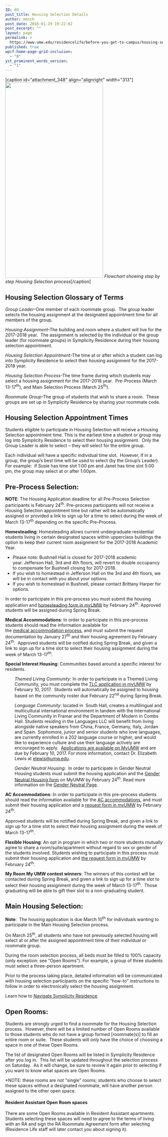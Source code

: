 ```yaml
---
ID: 69
post_title: Housing Selection Details
author: mesch
post_date: 2016-01-29 19:22:02
post_excerpt: ""
layout: page
permalink: >
  https://www.umw.edu/residencelife/before-you-get-to-campus/housing-selection/details/
published: true
wpcf-home-page-grid-inclusion:
  - "0"
yst_prominent_words_version:
  - "1"
---
```

[caption id="attachment_348" align="alignright" width="313"]<img class="wp-image-348" src="http://www.umw.edu/residencelife/wp-content/uploads/sites/30/2016/01/Flow-chart-for-web-1-512x1024.jpg" width="313" height="626" /> <em>Flowchart showing step by step Housing Selection process</em>[/caption]
<h2><strong>Housing Selection Glossary of Terms</strong></h2>
<em>Group Leader</em>-One member of each roommate group.  The group leader selects the housing assignment at the designated appointment time for all members of the group.

<em>Housing Assignment</em>-The building and room where a student will live for the 2017-2018 year.  The assignment is selected by the individual or the group leader (for roommate groups) in Symplicity Residence during their housing selection appointment.

<em>Housing Selection Appointment</em>-The time at or after which a student can log into Symplicity Residence to select their housing assignment for the 2017-2018 year.

<em>Housing Selection Process</em>-The time frame during which students may select a housing assignment for the 2017-2018 year.  Pre-Process (March 13-17<sup>th</sup>), and Main Selection Process (March 25<sup>th</sup>).

<em>Roommate Group</em>-The group of students that wish to share a room.  These groups are set up in Symplicity Residence by sharing your roommate code.
<h2><strong>Housing Selection Appointment Times</strong></h2>
Students eligible to participate in Housing Selection will receive a Housing Selection appointment time. This is the earliest time a student or group may log into Symplicity Residence to select their housing assignment.  Only the Group Leader is able to select – they will select for the entire group.

Each individual will have a specific individual time slot.  However, if in a group, the group’s best time will be used to select (by the Group’s Leader).  For example:  if Susie has time slot 1:00 pm and Janet has time slot 5:00 pm, the group may select at or after 1:00pm.
<h2><strong>Pre-Process Selection:</strong></h2>
<strong>NOTE</strong>: The Housing Application deadline for all Pre-Process Selection participants is February 24<sup>th</sup>. Pre-process participants will not receive a Housing Selection appointment time but rather will be automatically assigned or provided a link to sign up for a time to select during the week of March 13-17<sup>th</sup> depending on the specific Pre-Process.

<strong>Homesteading</strong>: Homesteading allows current undergraduate residential students living in certain designated spaces within upperclass buildings the option to keep their current room assignment for the 2017-2018 Academic Year.
<ul>
 	<li>Please note: Bushnell Hall is closed for 2017-2018 academic year. Jefferson Hall, 3rd and 4th floors, will revert to double occupancy to compensate for Bushnell closing for 2017-2018.</li>
 	<li>If you wish to homestead in Jefferson Hall on the 3rd and 4th floors, we will be in contact with you about your options.</li>
 	<li>If you wish to homestead in Bushnell, please contact Brittany Harper for options.</li>
</ul>
In order to participate in this pre-process you must submit the housing application and <a href="https://orgsync.com/59554/forms/66700">homesteading form in myUMW</a> by February 24<sup>th</sup>. Approved students will be assigned during Spring Break.

<strong>Medical Accommodations</strong>: In order to participate in this pre-process students should read the information available for the <a href="http://academics.umw.edu/disability/accommodations/housing-accommodations/">medical accommodation process</a>, and must submit the request documentation by January 27<sup>th</sup> and their housing agreement by February 24<sup>th</sup>.  Approved students will be notified during Spring Break, and given a link to sign up for a time slot to select their housing assignment during the week of March 13-17<sup>th</sup>.

<strong>Special Interest Housing</strong>: Communities based around a specific interest for residents.
<p style="padding-left: 30px"><em>Themed Living Community</em>: In order to participate in a Themed Living Community, you must complete the <a href="https://orgsync.com/59554/forms/166472">TLC application in myUMW</a> by February 10, 2017.  Students will automatically be assigned to housing based on the community roster due February 22<sup>nd</sup> during Spring Break.</p>
<p style="padding-left: 30px"><em>Language Community</em>: <span class="s1">located in  South Hall, creates a multilingual and multicultural international environment in tandem with the International Living Community in Framar and the Department of Modern in Combs Hall. Students residing in the Languages LLC will benefit from living alongside native speakers from China, France, Germany, Italy, Jordan and Spain. Sophomore, junior and senior students who love languages, are currently enrolled in a 202 language course or higher, and would like to experience culture and use their language actively are encouraged to apply.  <a href="https://orgsync.com/127624/forms">Applications are available on MyUMW</a> and are due by February 10, 2017. For more information, contact Dr. Elizabeth Lewis at <a href="mailto:elewis@umw.edu"><span class="s3">elewis@umw.edu</span></a>.</span></p>
<p style="padding-left: 30px"><em>Gender Neutral Housing:</em>  In order to participate in Gender Neutral Housing students must submit the housing application and the <a href="https://orgsync.com/59554/forms/128691">Gender Neutral Housing form</a> on MyUMW by February 24<sup>th</sup>. Read more information on the <a href="http://www.umw.edu/residencelife/on-campus/life/tlcs/gender-neutral-housing-community/">Gender Neutral Page</a>.</p>
<strong>AC Accommodations</strong>: In order to participate in this pre-process students should read the information available for the <a href="http://students.umw.edu/residencelife/airconditionedhousing/">AC accommodations</a>, and must submit their housing application and a <a href="https://orgsync.com/59554/forms/87507">request form in myUMW</a> by February 24<sup>th</sup>.

Approved students will be notified during Spring Break, and given a link to sign up for a time slot to select their housing assignment during the week of March 13-17<sup>th</sup>.

<strong>Flexible Housing</strong>: An opt in program in which two or more students mutually agree to share a room/suite/apartment without regard to sex or gender of the students involved. Students wishing to participate in this process must submit their housing application and <a href="https://orgsync.com/59554/forms/241622">the request form in myUMW</a> by February 24<sup>th</sup>.

<strong>My Room My UMW contest winners</strong>: The winners of this contest will be contacted during Spring Break, and given a link to sign up for a time slot to select their housing assignment during the week of March 13-17<sup>th</sup>.  Those graduating will be able to gift their slot to a non-graduating student.
<h2><strong>Main Housing Selection:</strong></h2>
<strong>Note</strong>:  The housing application is due March 10<sup>th</sup> for individuals wanting to participate in the Main Housing Selection process.

On March 25<sup>th</sup>, all students who have not previously selected housing will select at or after the assigned appointment time of their individual or roommate group.

During the room selection process, all beds must be filled to 100% capacity (only exception: see “Open Rooms”). For example, a group of three students must select a three-person apartment.

Prior to the process taking place, detailed information will be communicated with housing selection participants on the specific “how-to” instructions to follow in order to electronically select the housing assignment.

Learn how to <a href="http://www.umw.edu/residencelife/before-you-get-to-campus/housing-selection/navigating-symplicity/">Navigate Symplicity Residence</a>.
<h2><strong>Open Rooms:</strong></h2>
Students are strongly urged to find a roommate for the Housing Selection process.  However, there will be a limited number of Open Rooms available to those students who do not have a group formed [roommate(s)] to fill an entire room or suite.  These students will only have the choice of choosing a space in one of these Open Rooms.

The list of designated Open Rooms will be listed in Symplicity Residence after you log in.  This list will be updated throughout the selection process on Saturday.  As it will change, be sure to review it again prior to selecting if you want to know what spaces are Open Rooms.

*NOTE: these rooms are not "single" rooms; students who choose to select these spaces without a designated roommate, will have another person assigned to the other open space.
<h4>Resident Assistant Open Room spaces</h4>
There are some Open Rooms available in Resident Assistant apartments.  Students selecting these spaces will need to agree to the terms of living with an RA and sign the RA Roommate Agreement form after selecting (Residence Life staff will later contact you about signing it).